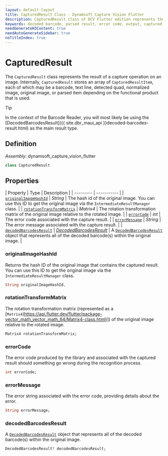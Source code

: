 ```yaml
---
layout: default-layout
title: CapturedResult Class - Dynamsoft Capture Vision Flutter
description: CapturedResult class of DCV Flutter edition represents the result of a capture operation on an image.
keywords: decoded barcode, parsed result, error code, output, captured result, flutter, barcode reader
needGenerateH3Content: true
needAutoGenerateSidebar: true
noTitleIndex: true
---
```


# CapturedResult

The `CapturedResult` class represents the result of a capture operation on an image. Internally, `CapturedResult` stores an array of `CapturedResultItem`, each of which may be a barcode, text line, detected quad, normalized image, original image, or parsed item depending on the functional product that is used.

> [!TIP]
> In the context of the Barcode Reader, you will most likely be using the [DecodedBarcodesResult]({{ site.dbr_maui_api }}decoded-barcodes-result.html) as the main result type.

## Definition

*Assembly:* dynamsoft_capture_vision_flutter

```dart
class CapturedResult
```

## Properties

| Property | Type | Description |
| --------- | ----------- |
| [`originalImageHashId`](#originalimagehashid) | *String* | The hash id of the original image. You can use this ID to get the original image via the `IntermediateResultManager` class. |
| [`rotationTransformMatrix`](#rotationtransformmatrix) |  *Matrix4* | The rotation transformation matrix of the original image relative to the rotated image. |
| [`errorCode`](#errorcode) | *int* | The error code associated with the capture result. |
| [`errorMessage`](#errormessage) | *String* | The error message associated with the capture result. |
| [`decodedBarcodesResult`](#decodedbarcodesresult) | [*DecodedBarcodesResult*](decoded-barcodes-result.md) | A [`DecodedBarcodesResult`](decoded-barcodes-result.md) object that represents all of the decoded barcode(s) within the original image. |

### originalImageHashId

Returns the hash ID of the original image that contains the captured result. You can use this ID to get the original image via the `IntermediateResultManager` class.

```dart
String originalImageHashId,
```

### rotationTransformMatrix

The rotation transformation matrix (represented as a [`Matrix4`(https://api.flutter.dev/flutter/package-vector_math_vector_math_64/Matrix4-class.html)]) of the original image relative to the rotated image.

```dart
Matrix4 rotationTransformMatrix;
```

### errorCode

The error code produced by the library and associated with the captured result should something go wrong during the recognition process.

```dart
int errorCode;
```

### errorMessage

The error string associated with the error code, providing details about the error.

```dart
String errorMessage;
```

### decodedBarcodesResult

A [`DecodedBarcodesResult`](decoded-barcodes-result.md) object that represents all of the decoded barcode(s) within the original image.

```dart
DecodedBarcodesResult? decodedBarcodesResult;
```
